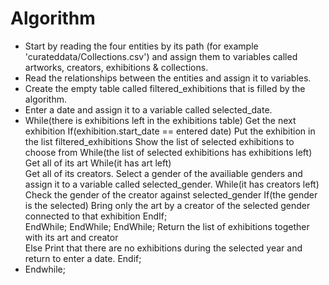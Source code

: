 # Algorithm
- Start by reading the four entities by its path (for example 'curateddata/Collections.csv') and assign them to variables called artworks, creators, exhibitions & collections. 
- Read the relationships between the entities and assign it to variables. 
- Create the empty table called filtered_exhibitions that is filled by the algorithm.
- Enter a date and assign it to a variable called selected_date.
- While(there is exhibitions left in the exhibitions table)
	Get the next exhibition
	If(exhibition.start_date == entered date)
		Put the exhibition in the list filtered_exhibitions
		Show the list of selected exhibitions to choose from
		While(the list of selected exhibitions has exhibitions left) 
			Get all of its art 
			While(it has art left)	 
				Get all of its creators. 
                Select a gender of the availiable genders and assign it to a variable called selected_gender. 
				While(it has creators left) 
					Check the gender of the creator against selected_gender
					If(the gender is the selected) 
					    Bring only the art by a creator of the selected gender connected to that exhibition 
					EndIf;  
				EndWhile;
			EndWhile; 
		EndWhile; 
		Return the list of exhibitions together with its art and creator  
	Else
		Print that there are no exhibitions during the selected year and return to enter a date. 
	Endif; 
- Endwhile; 